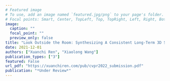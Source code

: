 ```yaml
---
# Featured image
# To use, add an image named `featured.jpg/png` to your page's folder.
# Focal points: Smart, Center, TopLeft, Top, TopRight, Left, Right, BottomLeft, Bottom, BottomRight.
image:
  caption: ""
  focal_point: ""
  preview_only: false
title: "Look Outside the Room: Synthesizing A Consistent Long-Term 3D Scene Video from A Single Image"
date: 2021-12-01
authors: ["Xuanchi Ren", "Xiaolong Wang"]
publication_types: ["3"]
featured: False
url_pdf: "https://xuanchiren.com/pub/cvpr2022_submission.pdf"
publication: "*Under Review*"
---
```

